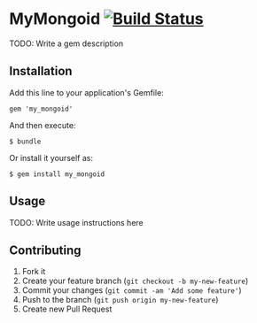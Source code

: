 # MyMongoid [![Build Status](https://secure.travis-ci.org/lanrion/my_mongoid.png?branch=master)](http://travis-ci.org/lanrion/my_mongoid)

TODO: Write a gem description

## Installation

Add this line to your application's Gemfile:

    gem 'my_mongoid'

And then execute:

    $ bundle

Or install it yourself as:

    $ gem install my_mongoid

## Usage

TODO: Write usage instructions here

## Contributing

1. Fork it
2. Create your feature branch (`git checkout -b my-new-feature`)
3. Commit your changes (`git commit -am 'Add some feature'`)
4. Push to the branch (`git push origin my-new-feature`)
5. Create new Pull Request
